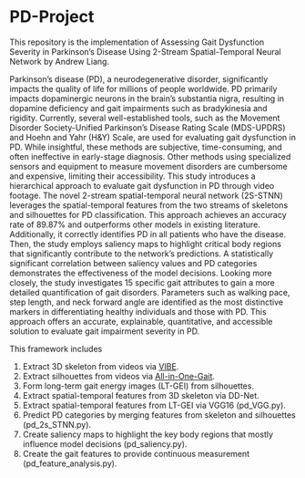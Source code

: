 # PD-Project

This repository is the implementation of Assessing Gait Dysfunction Severity in Parkinson’s Disease Using 2-Stream Spatial-Temporal Neural Network by Andrew Liang.

Parkinson’s disease (PD), a neurodegenerative disorder, significantly impacts the quality of life for millions of people worldwide. PD primarily impacts dopaminergic neurons in the brain’s substantia nigra, resulting in dopamine deficiency and gait impairments such as bradykinesia and rigidity. Currently, several well-established tools, such as the Movement Disorder Society-Unified Parkinson’s Disease Rating Scale (MDS-UPDRS) and Hoehn and Yahr (H&Y) Scale, are used for evaluating gait dysfunction in PD. While insightful, these methods are subjective, time-consuming, and often ineffective in early-stage diagnosis. Other methods using specialized sensors and equipment to measure movement disorders are cumbersome and expensive, limiting their accessibility. This study introduces a hierarchical approach to evaluate gait dysfunction in PD through video footage. The novel 2-stream spatial-temporal neural network (2S-STNN) leverages the spatial-temporal features from the two streams of skeletons and silhouettes for PD classification. This approach achieves an accuracy rate of 89.87% and outperforms other models in existing literature. Additionally, it correctly identifies PD in all patients who have the disease. Then, the study employs saliency maps to highlight critical body regions that significantly contribute to the network’s predictions. A statistically significant correlation between saliency values and PD categories demonstrates the effectiveness of the model decisions. Looking more closely, the study investigates 15 specific gait attributes to gain a more detailed quantification of gait disorders. Parameters such as walking pace, step length, and neck forward angle are identified as the most distinctive markers in differentiating healthy individuals and those with PD. This approach offers an accurate, explainable, quantitative, and accessible solution to evaluate gait impairment severity in PD.

This framework includes

1. Extract 3D skeleton from videos via [VIBE](https://github.com/mkocabas/VIBE).
2. Extract silhouettes from videos via [All-in-One-Gait](https://github.com/jdyjjj/All-in-One-Gait).
3. Form long-term gait energy images (LT-GEI) from silhouettes.
4. Extract spatial-temporal features from 3D skeleton via DD-Net.
5. Extract spatial-temporal features from LT-GEI via VGG16 (pd_VGG.py).
6. Predict PD categories by merging features from skeleton and silhouettes (pd_2s_STNN.py).
7. Create saliency maps to highlight the key body regions that mostly influence model decisions (pd_saliency.py).
8. Create the gait features to provide continuous measurement (pd_feature_analysis.py).


